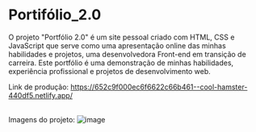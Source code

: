 # Portifólio_2.0

O projeto "Portfólio 2.0" é um site pessoal criado com HTML, CSS e JavaScript que serve como uma apresentação online das  minhas habilidades e projetos, uma desenvolvedora Front-end em transição de carreira. Este portfólio é uma demonstração de minhas habilidades, experiência profissional e projetos de desenvolvimento web.

Link de produção: https://652c9f000ec6f6622c66b461--cool-hamster-440df5.netlify.app/
<br><br>

Imagens do projeto:
![image](https://github.com/DeborahCinayder/Portifolio_2.0/assets/118136155/4105216a-9838-4b9c-b38f-5aab985b167e)
